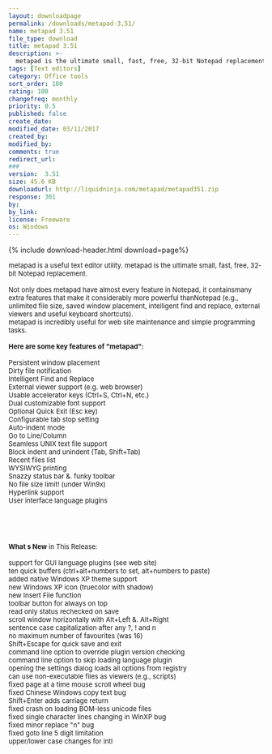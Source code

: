 ```yaml
---
layout: downloadpage
permalink: /downloads/metapad-3,51/
name: metapad 3.51
file_type: download
title: metapad 3.51
description: >-
  metapad is the ultimate small, fast, free, 32-bit Notepad replacement
tags: [Text editors]
category: Office tools
sort_order: 100
rating: 100
changefreq: monthly
priority: 0.5
published: false
create_date:
modified_date: 03/11/2017
created_by:
modified_by:
comments: true
redirect_url:
###
version:  3.51
size: 45.6 KB
downloadurl: http://liquidninja.com/metapad/metapad351.zip
response: 301
by:
by_link:
license: Freeware
os: Windows
---
```


{% include download-header.html download=page%}

<p style="fix-download-text !important">
<p><font size="2"><p>metapad is a useful text editor utility. metapad is the ultimate small, fast, free, 32-bit Notepad replacement.<br />
<br />
Not only does metapad have almost every feature in Notepad, it containsmany extra features that make it considerably more powerful thanNotepad (e.g., unlimited file size, saved window placement, intelligent find and replace, external viewers and useful keyboard shortcuts).<br />
metapad is incredibly useful for web site maintenance and simple programming tasks.<br />
<br />
<span><strong>Here are some key features of "metapad":</strong></span><br />
<br />
Persistent window placement <br />
Dirty file notification <br />
Intelligent Find and Replace <br />
External viewer support (e.g. web browser) <br />
Usable accelerator keys (Ctrl+S, Ctrl+N, etc.) <br />
Dual customizable font support <br />
Optional Quick Exit (Esc key) <br />
Configurable tab stop setting <br />
Auto-indent mode <br />
Go to Line/Column <br />
Seamless UNIX text file support <br />
Block indent and unindent (Tab, Shift+Tab) <br />
Recent files list <br />
WYSIWYG printing <br />
Snazzy status bar &amp;. funky toolbar <br />
No file size limit! (under Win9x) <br />
Hyperlink support <br />
User interface language plugins</p>
<!-- google_ad_section_end -->
<p>&#160;</p>
<div class="celltext_big"><br />
<br />
<strong>What s New</strong> in This Release:<br />
<br />
support for GUI language plugins (see web site)<br />
ten quick buffers (ctrl+alt+numbers to set, alt+numbers to paste)<br />
added native Windows XP theme support<br />
new Windows XP icon (truecolor with shadow)<br />
new Insert File function<br />
toolbar button for always on top<br />
read only status rechecked on save<br />
scroll window horizontally with Alt+Left &amp;. Alt+Right<br />
sentence case capitalization after any ?, ! and n<br />
no maximum number of favourites (was 16)<br />
Shift+Escape for quick save and exit<br />
command line option to override plugin version checking<br />
command line option to skip loading language plugin<br />
opening the settings dialog loads all options from registry<br />
can use non-executable files as viewers (e.g., scripts)<br />
fixed page at a time mouse scroll wheel bug<br />
fixed Chinese Windows copy text bug<br />
Shift+Enter adds carriage return<br />
fixed crash on loading BOM-less unicode files<br />
fixed single character lines changing in WinXP bug<br />
fixed minor replace "n" bug <br />
fixed goto line 5 digit limitation<br />
upper/lower case changes for intl</div></p></p>
